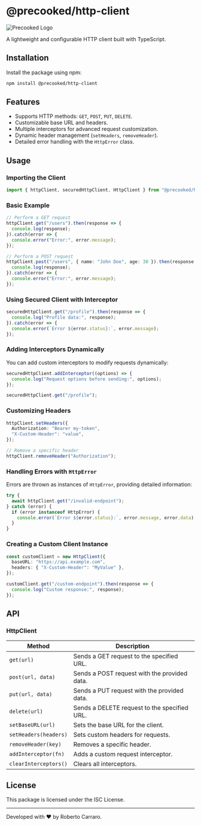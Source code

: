 
# @precooked/http-client

![Precooked Logo](https://precookedcode.com/assets/logos/logo-horizontal-dark.svg)

A lightweight and configurable HTTP client built with TypeScript.

## Installation

Install the package using npm:

```bash
npm install @precooked/http-client
```

## Features

- Supports HTTP methods: `GET`, `POST`, `PUT`, `DELETE`.
- Customizable base URL and headers.
- Multiple interceptors for advanced request customization.
- Dynamic header management (`setHeaders`, `removeHeader`).
- Detailed error handling with the `HttpError` class.

## Usage

### Importing the Client

```typescript
import { httpClient, securedHttpClient, HttpClient } from "@precooked/http-client";
```

### Basic Example

```typescript
// Perform a GET request
httpClient.get("/users").then(response => {
  console.log(response);
}).catch(error => {
  console.error("Error:", error.message);
});

// Perform a POST request
httpClient.post("/users", { name: "John Doe", age: 30 }).then(response => {
  console.log(response);
}).catch(error => {
  console.error("Error:", error.message);
});
```

### Using Secured Client with Interceptor

```typescript
securedHttpClient.get("/profile").then(response => {
  console.log("Profile data:", response);
}).catch(error => {
  console.error(`Error ${error.status}:`, error.message);
});
```

### Adding Interceptors Dynamically

You can add custom interceptors to modify requests dynamically:
```typescript
securedHttpClient.addInterceptor((options) => {
  console.log("Request options before sending:", options);
});

securedHttpClient.get("/profile");
```

### Customizing Headers

```typescript
httpClient.setHeaders({
  Authorization: "Bearer my-token",
  "X-Custom-Header": "value",
});

// Remove a specific header
httpClient.removeHeader("Authorization");
```

### Handling Errors with `HttpError`

Errors are thrown as instances of `HttpError`, providing detailed information:
```typescript
try {
  await httpClient.get("/invalid-endpoint");
} catch (error) {
  if (error instanceof HttpError) {
    console.error(`Error ${error.status}:`, error.message, error.data);
  }
}
```

### Creating a Custom Client Instance

```typescript
const customClient = new HttpClient({
  baseURL: "https://api.example.com",
  headers: { "X-Custom-Header": "MyValue" },
});

customClient.get("/custom-endpoint").then(response => {
  console.log("Custom response:", response);
});
```

## API

### HttpClient

| Method                | Description                             |
|-----------------------|-----------------------------------------|
| `get(url)`            | Sends a GET request to the specified URL. |
| `post(url, data)`     | Sends a POST request with the provided data. |
| `put(url, data)`      | Sends a PUT request with the provided data. |
| `delete(url)`         | Sends a DELETE request to the specified URL. |
| `setBaseURL(url)`     | Sets the base URL for the client.       |
| `setHeaders(headers)` | Sets custom headers for requests.       |
| `removeHeader(key)`   | Removes a specific header.              |
| `addInterceptor(fn)`  | Adds a custom request interceptor.      |
| `clearInterceptors()` | Clears all interceptors.                |

## License

This package is licensed under the ISC License.

---

Developed with ❤️ by Roberto Carraro.
